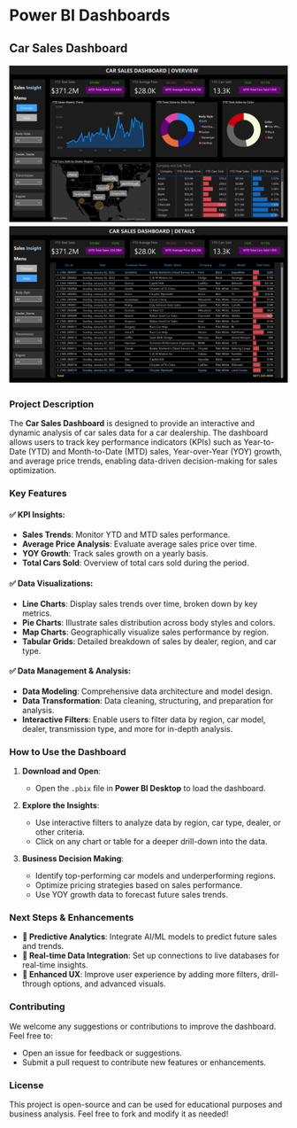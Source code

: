 # Power BI Dashboards

## Car Sales Dashboard

![Car Sales Dashboard Preview](https://raw.githubusercontent.com/archanarvaidya/PBI-Dashboards/main/CarSalesDataAnalysis-1.png)
![Car Sales Dashboard Preview](https://raw.githubusercontent.com/archanarvaidya/PBI-Dashboards/main/CarSalesDataAnalysis-2.png)

### Project Description

The **Car Sales Dashboard** is designed to provide an interactive and dynamic analysis of car sales data for a car dealership. The dashboard allows users to track key performance indicators (KPIs) such as Year-to-Date (YTD) and Month-to-Date (MTD) sales, Year-over-Year (YOY) growth, and average price trends, enabling data-driven decision-making for sales optimization.

### Key Features

#### ✅ KPI Insights:
- **Sales Trends**: Monitor YTD and MTD sales performance.
- **Average Price Analysis**: Evaluate average sales price over time.
- **YOY Growth**: Track sales growth on a yearly basis.
- **Total Cars Sold**: Overview of total cars sold during the period.

#### ✅ Data Visualizations:
- **Line Charts**: Display sales trends over time, broken down by key metrics.
- **Pie Charts**: Illustrate sales distribution across body styles and colors.
- **Map Charts**: Geographically visualize sales performance by region.
- **Tabular Grids**: Detailed breakdown of sales by dealer, region, and car type.

#### ✅ Data Management & Analysis:
- **Data Modeling**: Comprehensive data architecture and model design.
- **Data Transformation**: Data cleaning, structuring, and preparation for analysis.
- **Interactive Filters**: Enable users to filter data by region, car model, dealer, transmission type, and more for in-depth analysis.

### How to Use the Dashboard

1. **Download and Open**:
   - Open the `.pbix` file in **Power BI Desktop** to load the dashboard.

2. **Explore the Insights**:
   - Use interactive filters to analyze data by region, car type, dealer, or other criteria.
   - Click on any chart or table for a deeper drill-down into the data.

3. **Business Decision Making**:
   - Identify top-performing car models and underperforming regions.
   - Optimize pricing strategies based on sales performance.
   - Use YOY growth data to forecast future sales trends.

### Next Steps & Enhancements

- **🔹 Predictive Analytics**: Integrate AI/ML models to predict future sales and trends.
- **🔹 Real-time Data Integration**: Set up connections to live databases for real-time insights.
- **🔹 Enhanced UX**: Improve user experience by adding more filters, drill-through options, and advanced visuals.

### Contributing

We welcome any suggestions or contributions to improve the dashboard. Feel free to:
- Open an issue for feedback or suggestions.
- Submit a pull request to contribute new features or enhancements.

### License

This project is open-source and can be used for educational purposes and business analysis. Feel free to fork and modify it as needed!
